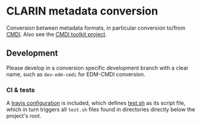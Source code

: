 # CLARIN metadata conversion
Conversion between metadata formats, in particular conversion to/from [CMDI](https://www.clarin.eu/cmdi).
Also see the [CMDI toolkit project](https://github.com/clarin-eric/cmdi-toolkit).

## Development
Please develop in a conversion specific development branch with a clear name,
such as `dev-edm-cmdi` for EDM-CMDI conversion.

### CI & tests
A [travis configuration](.travis.yml) is included, which defines [test.sh](test.sh) 
as its script file, which in turn triggers all `test.sh` files found in directories
directly below the project's root.
